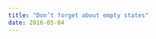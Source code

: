 ```yaml
---
title: "Don’t forget about empty states"
date: 2016-05-04
---
```


<!-- https://uiwriting.tumblr.com/post/143835588564/dont-forget-about-empty-states -->